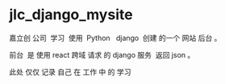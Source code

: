 # jlc_django_mysite

嘉立创 公司  学习  使用  Python   django  创建 的一个 网站 后台 。

前台  是 使用 react 跨域 请求 的 django 服务  返回  json 。

此处 仅仅 记录 自己 在 工作 中 的 学习
